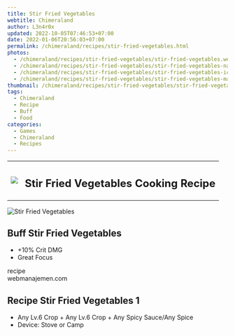 ```yaml
---
title: Stir Fried Vegetables
webtitle: Chimeraland
author: L3n4r0x
updated: 2022-10-05T07:46:53+07:00
date: 2022-01-06T20:56:03+07:00
permalink: /chimeraland/recipes/stir-fried-vegetables.html
photos:
  - /chimeraland/recipes/stir-fried-vegetables/stir-fried-vegetables.webp
  - /chimeraland/recipes/stir-fried-vegetables/stir-fried-vegetables-name.webp
  - /chimeraland/recipes/stir-fried-vegetables/stir-fried-vegetables-icon.webp
  - /chimeraland/recipes/stir-fried-vegetables/stir-fried-vegetables-material.webp
thumbnail: /chimeraland/recipes/stir-fried-vegetables/stir-fried-vegetables.webp
tags:
  - Chimeraland
  - Recipe
  - Buff
  - Food
categories:
  - Games
  - Chimeraland
  - Recipes
---
```


<section id="bootstrap-wrapper"><link rel="stylesheet" href="https://cdn.statically.io/gh/dimaslanjaka/Web-Manajemen/40ac3225/css/bootstrap-4.5-wrapper.css"/><div class="row mb-2"><div class="col-md-12 mb-2"><table class="table" id="post-info"><tbody><tr><td><img class="d-inline-block me-2" src="/chimeraland/recipes/stir-fried-vegetables/stir-fried-vegetables-icon.webp" width="auto" height="auto"/></td><td><h1 class="fs-5">Stir Fried Vegetables Cooking Recipe</h1></td></tr></tbody></table></div></div><div class="card mb-2"><div class="row g-0"><div class="col-sm-4 position-relative mb-2"><img src="/chimeraland/recipes/stir-fried-vegetables/stir-fried-vegetables-material.webp" class="card-img fit-cover w-100 h-100" alt="Stir Fried Vegetables" data-fancybox="true"/></div><div class="col-sm-8 mb-2"><div class="card-body"><h2 class="card-title fs-5">Buff Stir Fried Vegetables</h2><div class="card-text"><ul><li>+10% Crit DMG</li><li>Great Focus</li></ul></div><span class="badge rounded-pill bg-dark">recipe</span></div><div class="card-footer text-end text-muted">webmanajemen.com</div></div></div></div><div class="row mb-2"><div class="col-12 col-lg-6 recipe-item mb-2"><div class="card"><div class="card-body"><h2 class="card-title fs-5">Recipe Stir Fried Vegetables 1</h2><div class="card-text"><ul><li>Any Lv.6 Crop<span> + </span>Any Lv.6 Crop<span> + </span>Any Spicy Sauce/Any Spice</li><li>Device: Stove or Camp</li></ul></div></div></div></div></div></section>